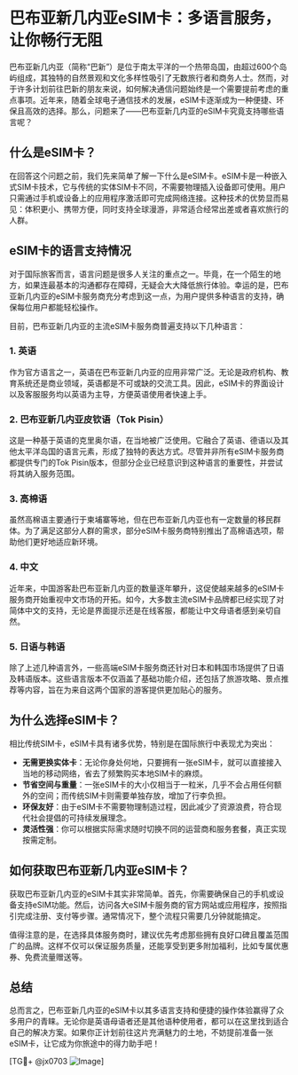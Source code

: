 # 巴布亚新几内亚eSIM卡：多语言服务，让你畅行无阻

巴布亚新几内亚（简称“巴新”）是位于南太平洋的一个热带岛国，由超过600个岛屿组成，其独特的自然景观和文化多样性吸引了无数旅行者和商务人士。然而，对于许多计划前往巴新的朋友来说，如何解决通信问题始终是一个需要提前考虑的重点事项。近年来，随着全球电子通信技术的发展，eSIM卡逐渐成为一种便捷、环保且高效的选择。那么，问题来了——巴布亚新几内亚的eSIM卡究竟支持哪些语言呢？

## 什么是eSIM卡？

在回答这个问题之前，我们先来简单了解一下什么是eSIM卡。eSIM卡是一种嵌入式SIM卡技术，它与传统的实体SIM卡不同，不需要物理插入设备即可使用。用户只需通过手机或设备上的应用程序激活即可完成网络连接。这种技术的优势显而易见：体积更小、携带方便，同时支持全球漫游，非常适合经常出差或者喜欢旅行的人群。

## eSIM卡的语言支持情况

对于国际旅客而言，语言问题是很多人关注的重点之一。毕竟，在一个陌生的地方，如果连最基本的沟通都存在障碍，无疑会大大降低旅行体验。幸运的是，巴布亚新几内亚的eSIM卡服务商充分考虑到这一点，为用户提供多种语言的支持，确保每位用户都能轻松操作。

目前，巴布亚新几内亚的主流eSIM卡服务商普遍支持以下几种语言：

### 1. 英语
作为官方语言之一，英语在巴布亚新几内亚的应用非常广泛。无论是政府机构、教育系统还是商业领域，英语都是不可或缺的交流工具。因此，eSIM卡的界面设计以及客服服务均以英语为主导，方便英语使用者快速上手。

### 2. 巴布亚新几内亚皮钦语（Tok Pisin）
这是一种基于英语的克里奥尔语，在当地被广泛使用。它融合了英语、德语以及其他太平洋岛国的语言元素，形成了独特的表达方式。尽管并非所有eSIM卡服务商都提供专门的Tok Pisin版本，但部分企业已经意识到这种语言的重要性，并尝试将其纳入服务范围。

### 3. 高棉语
虽然高棉语主要通行于柬埔寨等地，但在巴布亚新几内亚也有一定数量的移民群体。为了满足这部分人群的需求，部分eSIM卡服务商特别推出了高棉语选项，帮助他们更好地适应新环境。

### 4. 中文
近年来，中国游客赴巴布亚新几内亚的数量逐年攀升，这促使越来越多的eSIM卡服务商开始重视中文市场的开拓。如今，大多数主流eSIM卡品牌都已经实现了对简体中文的支持，无论是界面提示还是在线客服，都能让中文母语者感到亲切自然。

### 5. 日语与韩语
除了上述几种语言外，一些高端eSIM卡服务商还针对日本和韩国市场提供了日语及韩语版本。这些语言版本不仅涵盖了基础功能介绍，还包括了旅游攻略、景点推荐等内容，旨在为来自这两个国家的游客提供更加贴心的服务。

## 为什么选择eSIM卡？

相比传统SIM卡，eSIM卡具有诸多优势，特别是在国际旅行中表现尤为突出：

- **无需更换实体卡**：无论你身处何地，只要拥有一张eSIM卡，就可以直接接入当地的移动网络，省去了频繁购买本地SIM卡的麻烦。
- **节省空间与重量**：一张eSIM卡的大小仅相当于一粒米，几乎不会占用任何额外的空间；而传统SIM卡则需要单独存放，增加了行李负担。
- **环保友好**：由于eSIM卡不需要物理制造过程，因此减少了资源浪费，符合现代社会提倡的可持续发展理念。
- **灵活性强**：你可以根据实际需求随时切换不同的运营商和服务套餐，真正实现按需定制。

## 如何获取巴布亚新几内亚eSIM卡？

获取巴布亚新几内亚的eSIM卡其实非常简单。首先，你需要确保自己的手机或设备支持eSIM功能。然后，访问各大eSIM卡服务商的官方网站或应用程序，按照指引完成注册、支付等步骤。通常情况下，整个流程只需要几分钟就能搞定。

值得注意的是，在选择具体服务商时，建议优先考虑那些拥有良好口碑且覆盖范围广的品牌。这样不仅可以保证服务质量，还能享受到更多附加福利，比如专属优惠券、免费流量赠送等。

## 总结

总而言之，巴布亚新几内亚的eSIM卡以其多语言支持和便捷的操作体验赢得了众多用户的青睐。无论你是英语母语者还是其他语种使用者，都可以在这里找到适合自己的解决方案。如果你正计划前往这片充满魅力的土地，不妨提前准备一张eSIM卡，让它成为你旅途中的得力助手吧！

[TG💪+ @jx0703 ![Image](https://github.com/user-attachments/assets/dbca1d08-cadb-493c-b0ec-ad6f7a83f270)]